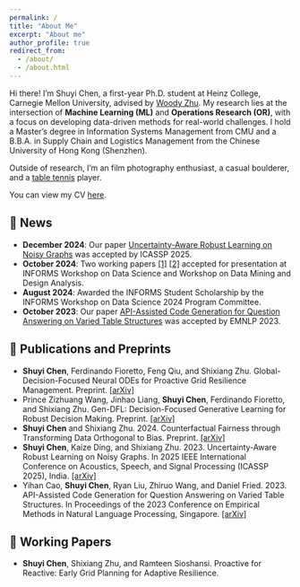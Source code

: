```yaml
---
permalink: /
title: "About Me"
excerpt: "About me"
author_profile: true
redirect_from: 
  - /about/
  - /about.html
---
```


Hi there! I’m Shuyi Chen, a first-year Ph.D. student at Heinz College, Carnegie Mellon University, advised by [Woody Zhu](https://www.andrew.cmu.edu/user/shixianz/). My research lies at the intersection of **Machine Learning (ML)** and **Operations Research (OR)**, with a focus on developing data-driven methods for real-world challenges. I hold a Master’s degree in Information Systems Management from CMU and a B.B.A. in Supply Chain and Logistics Management from the Chinese University of Hong Kong (Shenzhen).

Outside of research, I’m an film photography enthusiast, a casual boulderer, and a [table tennis](https://usatt.simplycompete.com/userAccount/up/187298?uai=187298&embedded=&max=20) player.

You can view my CV [here](https://drive.google.com/drive/folders/1Rqz1-s_Jgm0AyNlVODXk-rQ7ylQpcxXj?usp=sharing).


## 📣 News<span id="news"></span>
- **December 2024**: Our paper [Uncertainty-Aware Robust Learning on Noisy Graphs](https://arxiv.org/abs/2306.08210) was accepted by ICASSP 2025.
- **October 2024**: Two working papers [[1]](https://arxiv.org/abs/2403.17852) [[2]](https://arxiv.org/abs/2502.18321) accepted for presentation at INFORMS Workshop on Data Science and Workshop on Data Mining and Design Analysis.
- **August 2024**: Awarded the INFORMS Student Scholarship by the INFORMS Workshop on Data Science 2024 Program Committee.
- **October 2023**: Our paper [API-Assisted Code Generation for Question Answering on Varied Table Structures](https://arxiv.org/abs/2310.14687) was accepted by EMNLP 2023.


## 📄 Publications and Preprints<span id="conferences-and-workshops"></span>
- **Shuyi Chen**, Ferdinando Fioretto, Feng Qiu, and Shixiang Zhu. Global-Decision-Focused Neural ODEs for Proactive Grid Resilience Management. Preprint. [[arXiv]](https://arxiv.org/abs/2502.18321)
- Prince Zizhuang Wang, Jinhao Liang, **Shuyi Chen**, Ferdinando Fioretto, and Shixiang Zhu. Gen-DFL: Decision-Focused Generative Learning for Robust Decision Making. Preprint. [[arXiv]](https://arxiv.org/pdf/2502.05468)
- **Shuyi Chen** and Shixiang Zhu. 2024. Counterfactual Fairness through Transforming Data Orthogonal to Bias. Preprint. [[arXiv]](https://arxiv.org/pdf/2403.17852)
- **Shuyi Chen**, Kaize Ding, and Shixiang Zhu. 2023. Uncertainty-Aware Robust Learning on Noisy Graphs. In 2025 IEEE International Conference on Acoustics, Speech, and Signal Processing (ICASSP 2025), India. [[arXiv]](https://arxiv.org/pdf/2306.08210)
- Yihan Cao, **Shuyi Chen**, Ryan Liu, Zhiruo Wang, and Daniel Fried. 2023. API-Assisted Code Generation for Question Answering on Varied Table Structures. In Proceedings of the 2023 Conference on Empirical Methods in Natural Language Processing, Singapore. [[arXiv]](https://arxiv.org/pdf/2310.14687)


## 🔬 Working Papers <span id="wip"></span>
- **Shuyi Chen**, Shixiang Zhu, and Ramteen Sioshansi. Proactive for Reactive: Early Grid Planning for Adaptive Resilience.
